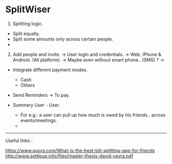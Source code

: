 # SplitWiser


1) Splitting logic.
* Split equally.
* Split some amounts only across certain people.
* 
2) Add people and invite. 
        -> User login and credentials.
        -> Web, iPhone & Android. (All platform).
        -> Maybe even without smart phone.. (SMS) ?
        -> 

* Integrate different payment modes.
    * Cash
    * Others

* Send Reminders -> To pay.

* Summary User - User.
    * For e.g.: a user can pull up how much is owed by his friends.. across events/meetings.
    * 


--------
Useful links :

https://www.quora.com/What-is-the-best-bill-splitting-app-for-friends
http://www.settleup.info/files/master-thesis-david-vavra.pdf
